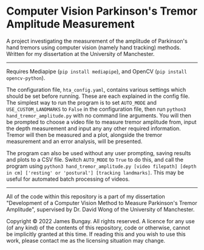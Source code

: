 # Computer Vision Parkinson's Tremor Amplitude Measurement
A project investigating the measurement of the amplitude of Parkinson's hand tremors using computer vision (namely hand tracking) methods. Written for my dissertation at the University of Manchester.

---

Requires Mediapipe (```pip install mediapipe```), and OpenCV (```pip install opencv-python```).

The configuration file, ```hta_config.yaml```, contains various settings which should be set before running. These are each explained in the config file. The simplest way to run the program is to set ```AUTO_MODE``` and ```USE_CUSTOM_LANDMARKS``` to ```False``` in the configuration file, then run ```python3 hand_tremor_amplitude.py``` with no command line arguments. You will then be prompted to choose a video file to measure tremor amplitude from, input the depth measurement and input any any other required information. Tremor will then be measured and a plot, alongside the tremor measurement and an error analysis, will be presented.

The program can also be used without any user prompting, saving results and plots to a CSV file. Switch ```AUTO_MODE``` to ```True``` to do this, and call the program using ```python3 hand_tremor_amplitude.py [video filepath] [depth in cm] ['resting' or 'postural'] [tracking landmarks]```. This may be useful for automated batch processing of videos.

---

All of the code within this repository is a part of my dissertation "Development of a Computer Vision Method to Measure Parkinson's Tremor Amplitude", supervised by Dr. David Wong of the University of Manchester.

Copyright © 2022 James Bungay. All rights reserved. A licence for any use (of any kind) of the contents of this repository, code or otherwise, cannot be implicitly granted at this time. If reading this and you wish to use this work, please contact me as the licensing situation may change.
